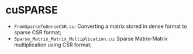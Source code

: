 # cuSPARSE

- ```FromSparseToDenseCSR.cu```: Converting a matrix stored in dense format to sparse CSR format;
- ```Sparse_Matrix_Matrix_Multiplication.cu```: Sparse Matrix-Matrix multiplication using CSR format;

